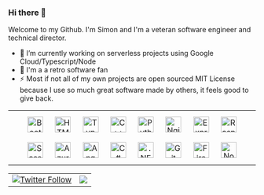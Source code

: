 ### Hi there 👋

Welcome to my Github. I'm Simon and I'm a veteran software engineer and technical director.

- 🔭 I’m currently working on serverless projects using Google Cloud/Typescript/Node
- 🌱 I'm a a retro software fan 
- ⚡ Most if not all of my own projects are open sourced MIT License because I use so much great software made by others, it feels good to give back.

<div align="center">  
<table><tr><td valign="top" width="100%">
<div align="center">  
<img style="margin: 10px" src="https://profilinator.rishav.dev/skills-assets/bootstrap-plain.svg" alt="Bootstrap" height="32" />  
<img style="margin: 10px" src="https://profilinator.rishav.dev/skills-assets/html5-original-wordmark.svg" alt="HTML5" height="32" />  
<img style="margin: 10px" src="https://profilinator.rishav.dev/skills-assets/typescript-original.svg" alt="TypeScript" height="32" />  
<img style="margin: 10px" src="https://profilinator.rishav.dev/skills-assets/cplusplus-original.svg" alt="C++" height="32" />  
<img style="margin: 10px" src="https://profilinator.rishav.dev/skills-assets/python-original.svg" alt="Python" height="32" />  
<img style="margin: 10px" src="https://profilinator.rishav.dev/skills-assets/nginx-original.svg" alt="Nginx" height="32" />  
<img style="margin: 10px" src="https://profilinator.rishav.dev/skills-assets/express-original-wordmark.svg" alt="Express.js" height="32" />  
<img style="margin: 10px" src="https://profilinator.rishav.dev/skills-assets/raspberrypi.png" alt="Raspberry Pi" height="32" />  
<img style="margin: 10px" src="https://profilinator.rishav.dev/skills-assets/sass-original.svg" alt="Sass" height="32" />  
<img style="margin: 10px" src="https://profilinator.rishav.dev/skills-assets/microsoft_azure-icon.svg" alt="Azure" height="32" />  
<img style="margin: 10px" src="https://profilinator.rishav.dev/skills-assets/angularjs-original.svg" alt="Angular" height="32" />  
<img style="margin: 10px" src="https://profilinator.rishav.dev/skills-assets/csharp-original.svg" alt="C#" height="32" />  
<img style="margin: 10px" src="https://profilinator.rishav.dev/skills-assets/dot-net-original-wordmark.svg" alt=".NET" height="32" />  
<img style="margin: 10px" src="https://profilinator.rishav.dev/skills-assets/git-scm-icon.svg" alt="Git" height="32" />  
<img style="margin: 10px" src="https://profilinator.rishav.dev/skills-assets/firebase.png" alt="Firebase" height="32" />  
<img style="margin: 10px" src="https://profilinator.rishav.dev/skills-assets/nodejs-original-wordmark.svg" alt="Node.js" height="32" />  
</div>
</td></tr></table>  
</div>

<div align="center">
  
<table style="border-collapse: collapse; border: none;"><tr><td valign="center">
 
<a href="https://twitter.com/simondotm" target="_blank">
  <img alt="Twitter Follow" src="https://img.shields.io/twitter/follow/simondotm?style=social">
</a>  
</td>
<td valign="center">
  <a href="https://ko-fi.com/simondotm" target="_blank" style="display: inline-block;">
    <img
        src="https://img.shields.io/badge/Donate-Buy%20Me%20a%20Coffee-orange" 
        align="center"
    />
</a>
  </td></table>
</div>  
  



<!--
![Hi there 👋](http://simondotm.github.io/simondotm/images/marbles.jpg)
<div align="center">
<img src="https://simondotm.github.io/simondotm/images/banner100.png" align="center" style="width: 130%" />
</div>  

-->
